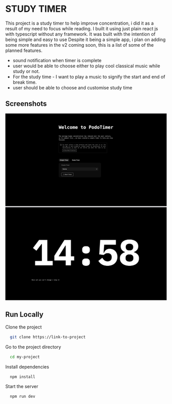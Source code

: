 
# STUDY TIMER

This project is a study timer to help improve concentration, i did it as a result of my need to focus while reading. I built it using just plain react js with typescript without any framework. It was built with the intention of being simple and easy to use
Despite it being a simple app, i plan on adding some more features in the v2 coming soon, this is a list of some of the planned features.
 - sound notification when timer is complete
 - user would be able to choose either to play cool classical music while study or not.
 - For the study time -  I want to play a music to signify the start and end of break time.
 - user should be able to choose and customise study time









## Screenshots

![App Screenshot](./public/screen1.png)
![App Screenshot](./public/screen2.png)


## Run Locally

Clone the project

```bash
  git clone https://link-to-project
```

Go to the project directory

```bash
  cd my-project
```

Install dependencies

```bash
  npm install
```

Start the server

```bash
  npm run dev
```

